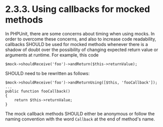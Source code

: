 # 2.3.3. Using callbacks for mocked methods

In PHPUnit, there are some concerns about timing when using mocks. In order to overcome
these concerns, and also to increase code readability, callbacks SHOULD be used
for mocked methods whenever there is a shadow of doubt over the possibility of changing
expected return value or arguments at runtime. For example, this code
```
$mock->shouldReceive('foo')->andReturn($this->returnValue);
```
SHOULD need to be rewritten as follows:
```
$mock->shouldReceive('foo')->andReturnUsing([$this, 'fooCallback']);
...
public function fooCallback()
{
    return $this->returnValue;
}
```

The mock callback methods SHOULD either be anonymous or follow the naming convention 
with the word `Callback` at the end of method's name.
